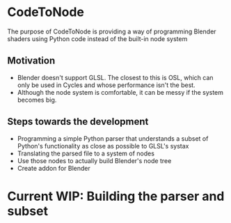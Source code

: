 # CodeToNode
The purpose of CodeToNode is providing a way of programming Blender shaders using Python code instead of the built-in node system

## Motivation
- Blender doesn't support GLSL. The closest to this is OSL, which can only be used in Cycles and whose performance isn't the best.
- Although the node system is comfortable, it can be messy if the system becomes big.

## Steps towards the development
- Programming a simple Python parser that understands a subset of Python's functionality as close as possible to GLSL's systax
- Translating the parsed file to a system of nodes
- Use those nodes to actually build Blender's node tree
- Create addon for Blender

# Current WIP: Building the parser and subset
